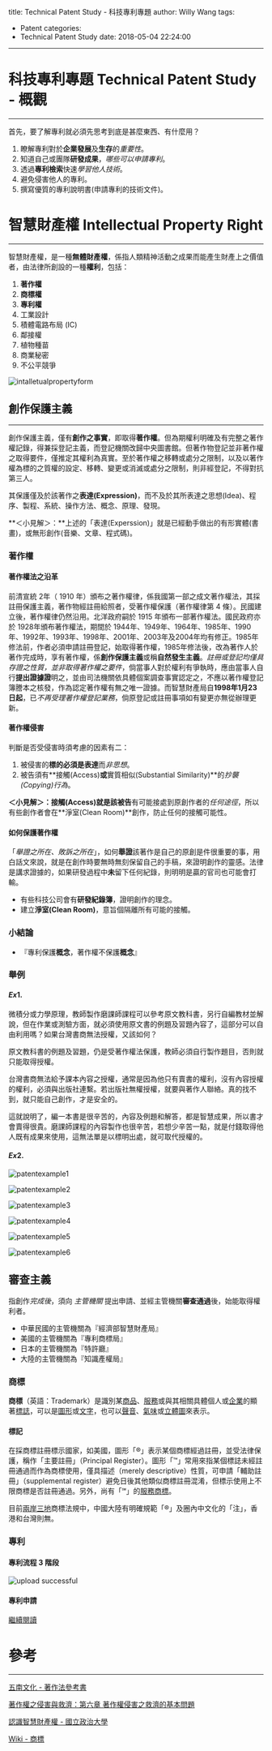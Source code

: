 title: Technical Patent Study - 科技專利專題
author: Willy Wang
tags:
  - Patent
categories:
  - Technical Patent Study
date: 2018-05-04 22:24:00
---
# 科技專利專題 Technical Patent Study - 概觀

---

首先，要了解專利就必須先思考到底是甚麼東西、有什麼用？

1. 瞭解專利對於**企業發展**及**生存**的*重要性*。
2. 知道自己或團隊**研發成果**，*哪些可以申請專利*。
3. 透過**專利檢索**快速*學習他人技術*。
4. 避免侵害他人的專利。
5. 撰寫優質的專利說明書(申請專利的技術文件)。



# 智慧財產權 Intellectual Property Right

---

智慧財產權，是一種**無體財產權**，係指人類精神活動之成果而能產生財產上之價值者，由法律所創設的一種**權利**，包括：

1. **著作權**
2. **商標權**
3. **專利權**
4. 工業設計
5. 積體電路布局 (IC)
6. 鄰接權
7. 植物種苗
8. 商業秘密
9. 不公平競爭





![intalletualpropertyform](\blog\images\intalletualpropertyform.png)


## 創作保護主義

---

創作保護主義，僅有**創作之事實**，即取得**著作權**。但為期權利明確及有完整之著作權記錄，得兼採登記主義，而登記機關改歸中央圖書館。但著作物登記並非著作權之取得要件，僅推定其權利為真實。至於著作權之移轉或處分之限制，以及以著作權為標的之質權的設定、移轉、變更或消滅或處分之限制，則非經登記，不得對抗第三人。

其保護僅及於該著作之**表達(Expression)**，而不及於其所表達之思想(Idea)、程序、製程、系統、操作方法、概念、原理、發現。

**＜小見解＞：**上述的「表達(Experssion)」就是已經動手做出的有形實體(書畫)，或無形創作(音樂、文章、程式碼)。

### 著作權

#### 著作權法之沿革

前清宣統 2年（ 1910 年）頒布之著作權律，係我國第一部之成文著作權法，其採註冊保護主義，著作物經註冊給照者，受著作權保護（著作權律第 4 條）。民國建立後，著作權律仍然沿用。北洋政府嗣於 1915 年頒布一部著作權法。國民政府亦於 1928年頒布著作權法，期間於 1944年、1949年、1964年、1985年、1990年、1992年、1993年、1998年、2001年、2003年及2004年均有修正。1985年修法前，作者必須申請註冊登記，始取得著作權，1985年修法後，改為著作人於著作完成時，享有著作權，係**創作保護主義**或稱**自然發生主義**。*註冊或登記均僅具存證之性質，並非取得著作權之要件*，倘當事人對於權利有爭執時，應由當事人自行**提出證據證**明之，並由司法機關依具體個案調查事實認定之，不應以著作權登記簿謄本之核發，作為認定著作權有無之唯一證據。而智慧財產局自**1998年1月23日起**，已*不再受理著作權登記業務*，倘原登記或註冊事項如有變更亦無從辦理更新。

#### 著作權侵害

判斷是否受侵害時須考慮的因素有二：

1. 被侵害的**標的必須是表達**而*非思想*。
2. 被告須有**接觸(Access)**或**實質相似(Substantial Similarity)**的*抄襲(Copying)行為*。

**＜小見解＞：**接觸(Access)就是該**被告**有可能接處到原創作者的*任何途徑*，所以有些創作者會在**淨室(Clean Room)**創作，防止任何的接觸可能性。

#### 如何保護著作權

「*舉證之所在、敗訴之所在*」，如何**舉證**該著作是自己的原創是件很重要的事，用白話文來說，就是在創作時要無時無刻保留自己的手稿，來證明創作的靈感。法律是講求證據的，如果研發過程中**未**留下任何紀錄，則明明是贏的官司也可能會打輸。

- 有些科技公司會有**研發紀錄簿**，證明創作的理念。
- 建立**淨室(Clean Room)**，意旨個隔離所有可能的接觸。



### 小結論

- 『專利保護**概念**，著作權不保護**概念**』



### 舉例

#### $Ex1.$

微積分或力學原理，教師製作磨課師課程可以參考原文教科書，另行自編教材並解說，但在作業或測驗方面，就必須使用原文書的例題及習題內容了，這部分可以自由利用嗎？如果台灣書商無法授權，又該如何？

原文教科書的例題及習題，仍是受著作權法保護，教師必須自行製作題目，否則就只能取得授權。

台灣書商無法給予課本內容之授權，通常是因為他只有賣書的權利，沒有內容授權的權利，必須與出版社連繫。若出版社無權授權，就要與著作人聯絡。真的找不到，就只能自己創作，才是安全的。

這就說明了，編一本書是很辛苦的，內容及例題和解答，都是智慧成果，所以書才會賣得很貴。磨課師課程的內容製作也很辛苦，若想少辛苦一點，就是付錢取得他人既有成果來使用，這無法單是以標明出處，就可取代授權的。

#### $Ex2.$


![patentexample1](\blog\images\patentexample1.png)



![patentexample2](\blog\images\patentexample2.png)


![patentexample3](\blog\images\patentexample3.png)



![patentexample4](\blog\images\patentexample4.png)



![patentexample5](\blog\images\patentexample5.png)



![patentexample6](\blog\images\patentexample6.png)


## 審查主義

指創作*完成後*，須向 *主管機關*  提出申請、並經主管機關**審查通過**後，始能取得權利者。

- 中華民國的主管機關為『經濟部智慧財產局』
- 美國的主管機關為『專利商標局』
- 日本的主管機關為『特許廳』
- 大陸的主管機關為『知識產權局』



### 商標

**商標**（英語：Trademark）是識別某[商品](https://zh.wikipedia.org/wiki/%E5%95%86%E5%93%81)、[服務](https://zh.wikipedia.org/wiki/%E6%9C%8D%E5%8A%A1)或與其相關具體個人或[企業](https://zh.wikipedia.org/wiki/%E4%BC%81%E4%B8%9A)的顯著[標誌](https://zh.wikipedia.org/wiki/%E6%A8%99%E8%AA%8C)，可以是[圖形](https://zh.wikipedia.org/wiki/%E5%9B%BE%E5%BD%A2)或[文字](https://zh.wikipedia.org/wiki/%E6%96%87%E5%AD%97)，也可以[聲音](https://zh.wikipedia.org/wiki/%E8%81%B2%E9%9F%B3)、[氣味](https://zh.wikipedia.org/wiki/%E6%B0%A3%E5%91%B3)或[立體圖](https://zh.wikipedia.org/wiki/%E7%AB%8B%E9%AB%94%E5%9C%96)來表示。 

#### 標記

在採商標註冊標示國家，如美國，圖形「®」表示某個商標經過註冊，並受法律保護，稱作「主要註冊」（Principal Register）。圖形「™」常用來指某個標誌未經註冊通過而作為商標使用，僅具描述（merely descriptive）性質，可申請「輔助註冊」（supplemental register）避免日後其他類似商標註冊混淆，但標示使用上不限商標是否註冊通過。另外，尚有「℠」的[服務商標](https://zh.wikipedia.org/wiki/%E6%9C%8D%E5%8B%99%E5%95%86%E6%A8%99)。

目前[兩岸三地](https://zh.wikipedia.org/wiki/%E5%85%A9%E5%B2%B8%E4%B8%89%E5%9C%B0)商標法規中，中國大陸有明確規範「®」及圈內中文化的「注」，香港和台灣則無。



### 專利

#### 專利流程 3 階段



![upload successful](\blog\images\patentflowchart.png)


#### 專利申請
[繼續閱讀](\blog\2018\05\05\Patent-Applying-專利申請\#more)

# 參考

---

[五南文化 - 著作法參考書](http://www.wunan.com.tw/www2/download/preview/1S24.PDF)



[著作權之侵害與救濟：第六章 著作權侵害之救濟的基本問題](http://blog.udn.com/2010hsiao/16979891)



[認識智慧財產權 - 國立政治大學](http://speech.nccu.edu.tw/sys/read_attach.php?id=29)



[Wiki - 商標](https://zh.wikipedia.org/wiki/%E5%95%86%E6%A0%87)